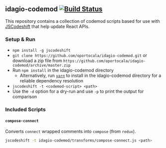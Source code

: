 ## idagio-codemod [![Build Status](https://travis-ci.org/oportocala/idagio-codemod.svg)](https://travis-ci.org/oportocala/idagio-codemod)

This repository contains a collection of codemod scripts based for use with
[JSCodeshift](https://github.com/facebook/jscodeshift) that help update React
APIs.

### Setup & Run

  * `npm install -g jscodeshift`
  * `git clone https://github.com/oportocala/idagio-codemod.git` or download a zip file
    from `https://github.com/oportocala/idagio-codemod/archive/master.zip`
  * Run `npm install` in the idagio-codemod directory
    * Alternatively, run [`yarn`](https://yarnpkg.com/) to install in the
      idagio-codemod directory for a reliable dependency resolution
  * `jscodeshift -t <codemod-script> <path>`
  * Use the `-d` option for a dry-run and use `-p` to print the output
    for comparison

### Included Scripts

#### `compose-connect`

Converts `connect` wrapped comments into `compose` (from `redux`).

```sh
jscodeshift -t idagio-codemod/transforms/compose-connect.js <path>
```
